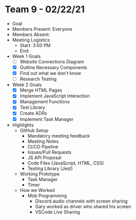 # Team 9 - 02/22/21

- Goal
- Members Present: Everyone
- Members Absent:
- Meeting Logistics
  - Start: 3:00 PM
  - End:
- Week 1 Goals
  - [ ] Website Connections Diagram
  - [x] Outline Necessary Components
  - [x] Find out what we don't know
  - [ ] Research Testing
- Week 2 Goals
  - [x] Merge HTML Pages
  - [x] Implement JavaScript Interaction
  - [x] Management Functions
  - [x] Test Library
  - [x] Create ADRs
  - [x] Implement Task Manager
- Highlights
  - GitHub Setup
    - Mandatory meeting feedback
    - Meeting Notes
    - CI/CD Pipeline
    - Issues/Pull Requests
    - JS API Proposal
    - Code Files (JavaScript, HTML, CSS)
    - Testing Library (Jest)
  - Working Prototype
    - Task Manager
    - Timer
  - How we Worked
    - Mob Programming
      - Discord audio channels with screen sharing
      - Gary worked as driver who shared his screen
      - VSCode Live Sharing
